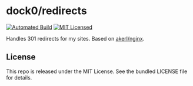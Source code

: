 dock0/redirects
=======

[![Automated Build](http://img.shields.io/badge/automated-build-green.svg)](https://registry.hub.docker.com/u/dock0/redirects/)
[![MIT Licensed](http://img.shields.io/badge/license-MIT-green.svg)](https://tldrlegal.com/license/mit-license)

Handles 301 redirects for my sites. Based on [akerl/nginx](https://github.com/dock0/nginx).

## License

This repo is released under the MIT License. See the bundled LICENSE file for details.

